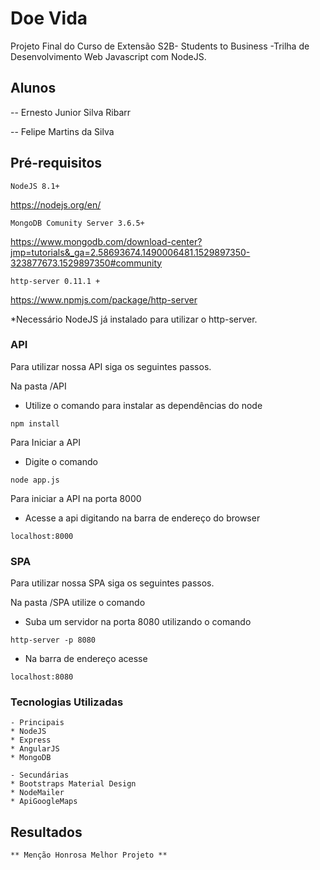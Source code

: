 # Doe Vida

Projeto Final do Curso de Extensão S2B- Students to Business -Trilha de Desenvolvimento Web Javascript com NodeJS.

## Alunos

-- Ernesto Junior Silva Ribarr

-- Felipe Martins da Silva

## Pré-requisitos

``
NodeJS 8.1+
``

https://nodejs.org/en/


``
MongoDB Comunity Server 3.6.5+
``

https://www.mongodb.com/download-center?jmp=tutorials&_ga=2.58693674.1490006481.1529897350-323877673.1529897350#community

``
http-server 0.11.1 +
``

https://www.npmjs.com/package/http-server

*Necessário NodeJS já instalado para utilizar o http-server.

### API

Para utilizar nossa API siga os seguintes passos.

Na pasta /API 
- Utilize o comando para instalar as dependências do node

``
npm install 
``

Para Iniciar a API 
- Digite o comando 

``
node app.js
``

Para iniciar a API na porta 8000 

- Acesse a api digitando na barra de endereço do browser

``
localhost:8000
``

### SPA

Para utilizar nossa SPA siga os seguintes passos.

Na pasta /SPA utilize o comando

- Suba um servidor na porta 8080 utilizando o comando

``
http-server -p 8080
``

- Na barra de endereço acesse

``
localhost:8080
``

### Tecnologias Utilizadas
```
- Principais
* NodeJS
* Express
* AngularJS
* MongoDB

- Secundárias
* Bootstraps Material Design
* NodeMailer
* ApiGoogleMaps
```

## Resultados

``
 ** Menção Honrosa Melhor Projeto **
``
